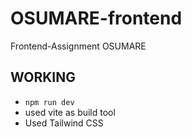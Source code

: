 # OSUMARE-frontend
 Frontend-Assignment OSUMARE

## WORKING

  - `npm run dev`
  - used vite as build tool
  - Used Tailwind CSS
  